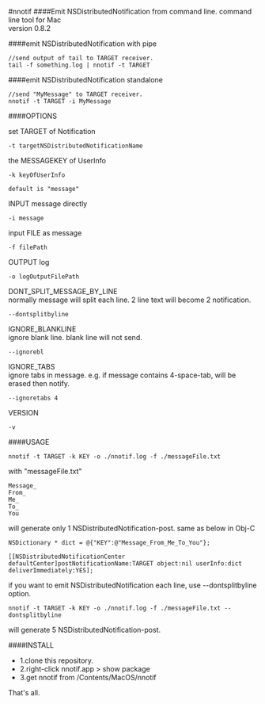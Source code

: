 #nnotif
####Emit NSDistributedNotification from command line.
command line tool for Mac  
version 0.8.2


####emit NSDistributedNotification with pipe

	//send output of tail to TARGET receiver.
	tail -f something.log | nnotif -t TARGET
	
####emit NSDistributedNotification standalone

	//send "MyMessage" to TARGET receiver.
	nnotif -t TARGET -i MyMessage


####OPTIONS

set TARGET of Notification

	-t targetNSDistributedNotificationName

the MESSAGEKEY of UserInfo

	-k keyOfUserInfo

	default is "message"

INPUT message directly

	-i message

input FILE as message
	
	-f filePath

OUTPUT log

	-o logOutputFilePath

DONT_SPLIT_MESSAGE_BY_LINE  
normally message will split each line. 2 line text will become 2 notification. 

	--dontsplitbyline

IGNORE_BLANKLINE  
ignore blank line. blank line will not send.

	--ignorebl

IGNORE_TABS                 
ignore tabs in message. e.g. if message contains 4-space-tab, will be erased then notify.

	--ignoretabs 4

VERSION     

	-v


####USAGE

	nnotif -t TARGET -k KEY -o ./nnotif.log -f ./messageFile.txt 
	
with "messageFile.txt"

	Message_
	From_
	Me_
	To_ 
	You
	
will generate only 1 NSDistributedNotification-post. same as below in Obj-C

	NSDictionary * dict = @{"KEY":@"Message_From_Me_To_You"};

    [[NSDistributedNotificationCenter defaultCenter]postNotificationName:TARGET object:nil userInfo:dict deliverImmediately:YES];

if you want to emit NSDistributedNotification each line,
use --dontsplitbyline option.

	nnotif -t TARGET -k KEY -o ./nnotif.log -f ./messageFile.txt --dontsplitbyline

will generate 5 NSDistributedNotification-post.



####INSTALL
* 1.clone this repository.
* 2.right-click nnotif.app > show package
* 3.get nnotif from /Contents/MacOS/nnotif

That's all.